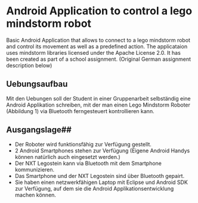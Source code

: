 # Android Application to control a lego mindstorm robot #
Basic Android Application that allows to connect to a lego mindstorm robot and control its movement as well as a predefined action. The applicataion uses mindstorm libraries licensed under the Apache License 2.0. It has been created as part of a school assignment. (Original German assignment description below)

## Uebungsaufbau ##
Mit den Uebungen soll der Student in einer Gruppenarbeit selbständig eine Android Applikation schreiben, mit der man einen Lego Mindstorm Roboter (Abbildung 1) via Bluetooth ferngesteuert kontrollieren kann.

## Ausgangslage##
* Der Roboter wird funktionsfähig zur Verfügung gestellt.
* 2 Android Smartphones stehen zur Verfügung (Eigene Android Handys können natürlich auch eingesetzt werden.)
* Der NXT Legostein kann via Bluetooth mit dem Smartphone kommunizieren.
* Das Smartphone und der NXT Legostein sind über Bluetooth gepairt.
* Sie haben einen netzwerkfähigen Laptop mit Eclipse und Android SDK zur Verfügung, auf dem sie die Android Applikationsentwicklung machen können.
